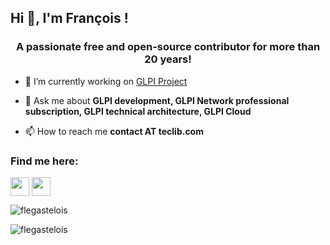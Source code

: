 ## Hi 👋, I'm François !

<h3 align="center">A passionate free and open-source contributor for more than 20 years!</h3>

- 🔭 I’m currently working on [GLPI Project](https://github.com/glpi-project/)

- 💬 Ask me about **GLPI development, GLPI Network professional subscription, GLPI technical architecture, GLPI Cloud**

- 📫 How to reach me **contact AT teclib.com**

### Find me here:

<p align="left">
<a href="http://twitter.com/yetidev" target="blank"><img align="center" src="https://raw.githubusercontent.com/rahuldkjain/github-profile-readme-generator/master/src/images/icons/Social/twitter-alt.svg" title = "Twitter" alt="" height="30" /></a>
<a href="http://linkedin.com/in/flegastelois" target="blank"><img align="center" src="https://raw.githubusercontent.com/rahuldkjain/github-profile-readme-generator/master/src/images/icons/Social/linked-in-alt.svg" alt="" height="30" /></a>
</p>

<p align="center">
<p><img align="center" src="https://github-readme-stats.vercel.app/api?username=flegastelois&show_icons=true&locale=en&theme=dark" alt="flegastelois" /></p>
<p><img align="center" src="https://github-readme-streak-stats.herokuapp.com/?user=flegastelois&theme=dark" alt="flegastelois" /></p>
</p>
